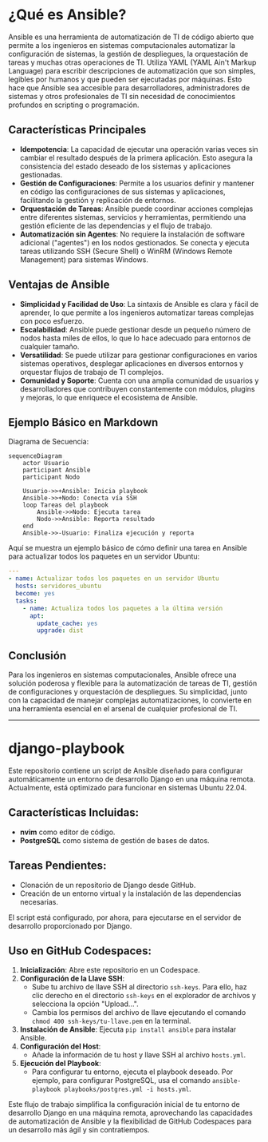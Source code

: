 # ¿Qué es Ansible?

Ansible es una herramienta de automatización de TI de código abierto que permite a los ingenieros en sistemas computacionales automatizar la configuración de sistemas, la gestión de despliegues, la orquestación de tareas y muchas otras operaciones de TI. Utiliza YAML (YAML Ain't Markup Language) para escribir descripciones de automatización que son simples, legibles por humanos y que pueden ser ejecutadas por máquinas. Esto hace que Ansible sea accesible para desarrolladores, administradores de sistemas y otros profesionales de TI sin necesidad de conocimientos profundos en scripting o programación.

## Características Principales

- **Idempotencia**: La capacidad de ejecutar una operación varias veces sin cambiar el resultado después de la primera aplicación. Esto asegura la consistencia del estado deseado de los sistemas y aplicaciones gestionadas.
- **Gestión de Configuraciones**: Permite a los usuarios definir y mantener en código las configuraciones de sus sistemas y aplicaciones, facilitando la gestión y replicación de entornos.
- **Orquestación de Tareas**: Ansible puede coordinar acciones complejas entre diferentes sistemas, servicios y herramientas, permitiendo una gestión eficiente de las dependencias y el flujo de trabajo.
- **Automatización sin Agentes**: No requiere la instalación de software adicional ("agentes") en los nodos gestionados. Se conecta y ejecuta tareas utilizando SSH (Secure Shell) o WinRM (Windows Remote Management) para sistemas Windows.

## Ventajas de Ansible 

- **Simplicidad y Facilidad de Uso**: La sintaxis de Ansible es clara y fácil de aprender, lo que permite a los ingenieros automatizar tareas complejas con poco esfuerzo.
- **Escalabilidad**: Ansible puede gestionar desde un pequeño número de nodos hasta miles de ellos, lo que lo hace adecuado para entornos de cualquier tamaño.
- **Versatilidad**: Se puede utilizar para gestionar configuraciones en varios sistemas operativos, desplegar aplicaciones en diversos entornos y orquestar flujos de trabajo de TI complejos.
- **Comunidad y Soporte**: Cuenta con una amplia comunidad de usuarios y desarrolladores que contribuyen constantemente con módulos, plugins y mejoras, lo que enriquece el ecosistema de Ansible.

## Ejemplo Básico en Markdown

Diagrama de Secuencia:

```mermaid
sequenceDiagram
    actor Usuario
    participant Ansible
    participant Nodo

    Usuario->>+Ansible: Inicia playbook
    Ansible->>+Nodo: Conecta vía SSH
    loop Tareas del playbook
        Ansible->>Nodo: Ejecuta tarea
        Nodo->>Ansible: Reporta resultado
    end
    Ansible->>-Usuario: Finaliza ejecución y reporta
```

Aquí se muestra un ejemplo básico de cómo definir una tarea en Ansible para actualizar todos los paquetes en un servidor Ubuntu:

```yaml
---
- name: Actualizar todos los paquetes en un servidor Ubuntu
  hosts: servidores_ubuntu
  become: yes
  tasks:
    - name: Actualiza todos los paquetes a la última versión
      apt:
        update_cache: yes
        upgrade: dist
```



## Conclusión

Para los ingenieros en sistemas computacionales, Ansible ofrece una solución poderosa y flexible para la automatización de tareas de TI, gestión de configuraciones y orquestación de despliegues. Su simplicidad, junto con la capacidad de manejar complejas automatizaciones, lo convierte en una herramienta esencial en el arsenal de cualquier profesional de TI.

-----
# django-playbook

Este repositorio contiene un script de Ansible diseñado para configurar automáticamente un entorno de desarrollo Django en una máquina remota. Actualmente, está optimizado para funcionar en sistemas Ubuntu 22.04.

## Características Incluidas:
- **nvim** como editor de código.
- **PostgreSQL** como sistema de gestión de bases de datos.

## Tareas Pendientes:
- Clonación de un repositorio de Django desde GitHub.
- Creación de un entorno virtual y la instalación de las dependencias necesarias.

El script está configurado, por ahora, para ejecutarse en el servidor de desarrollo proporcionado por Django.

## Uso en GitHub Codespaces:

1. **Inicialización**: Abre este repositorio en un Codespace.
2. **Configuración de la Llave SSH**:
   - Sube tu archivo de llave SSH al directorio `ssh-keys`. Para ello, haz clic derecho en el directorio `ssh-keys` en el explorador de archivos y selecciona la opción "Upload...".
   - Cambia los permisos del archivo de llave ejecutando el comando `chmod 400 ssh-keys/tu-llave.pem` en la terminal.
3. **Instalación de Ansible**: Ejecuta `pip install ansible` para instalar Ansible.
4. **Configuración del Host**:
   - Añade la información de tu host y llave SSH al archivo `hosts.yml`.
5. **Ejecución del Playbook**:
   - Para configurar tu entorno, ejecuta el playbook deseado. Por ejemplo, para configurar PostgreSQL, usa el comando `ansible-playbook playbooks/postgres.yml -i hosts.yml`.

Este flujo de trabajo simplifica la configuración inicial de tu entorno de desarrollo Django en una máquina remota, aprovechando las capacidades de automatización de Ansible y la flexibilidad de GitHub Codespaces para un desarrollo más ágil y sin contratiempos.
